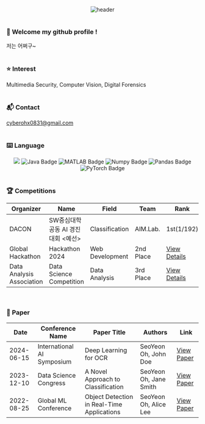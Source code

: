 
<!-- HeadLine -->
<div align="center">
  <img src="https://capsule-render.vercel.app/api?type=soft&color=timeAuto&height=200&section=header&text=Hello&nbsp;I'm&nbsp;SeoYeon&nbsp;Oh&fontSize=80&animation=fadeIn" alt="header" />
</div>
<br/>

###  :wave: Welcome my github profile !
저는 어쩌구~
<br/>
<br/>

### :star: Interest
Multimedia Security, Computer Vision, Digital Forensics
<br/>
<br/>

###  :mailbox_with_mail: Contact
cyberohx0831@gmail.com
<br/>
<br/>

###  :keyboard: Language
<div style="text-align: center;">
  <img src="https://img.shields.io/badge/Python-3776AB?style=for-the-badge&logo=Python&logoColor=white">
  <img src="https://img.shields.io/badge/Java-007396?style=for-the-badge&logo=Java&logoColor=white" alt="Java Badge">
  <img src="https://img.shields.io/badge/MATLAB-DA0530?style=for-the-badge&logo=MATLAB&logoColor=white" alt="MATLAB Badge">
  <img src="https://img.shields.io/badge/Numpy-013243?style=for-the-badge&logo=Numpy&logoColor=white" alt="Numpy Badge">
  <img src="https://img.shields.io/badge/Pandas-150458?style=for-the-badge&logo=Pandas&logoColor=white" alt="Pandas Badge">
  <img src="https://img.shields.io/badge/PyTorch-EE4C2C?style=for-the-badge&logo=PyTorch&logoColor=white" alt="PyTorch Badge">
</div>
<br/>


### :trophy: Competitions
<table>
    <thead>
        <tr>
            <th>Organizer</th>
            <th>Name</th>
            <th>Field</th>
            <th>Team</th>
            <th>Rank</th>
            <th>Link</th>
        </tr>
    </thead>
    <tbody>
        <tr>
            <td>DACON</td>
            <td>SW중심대학 공동 AI 경진대회 <예선></td>
            <td>Classification</td>
            <td>AIM.Lab.</td>  
            <td>1st(1/192)</td>
            <td><a href="[https://example.com](https://dacon.io/competitions/official/235902/leaderboard)" target="_blank">View Details</a></td>
        </tr>
        <tr>
            <td>Global Hackathon</td>
            <td>Hackathon 2024</td>
            <td>Web Development</td>
            <td>2nd Place</td>
            <td><a href="https://example.com" target="_blank">View Details</a></td>
        </tr>
        <tr>
            <td>Data Analysis Association</td>
            <td>Data Science Competition</td>
            <td>Data Analysis</td>
            <td>3rd Place</td>
            <td><a href="https://example.com" target="_blank">View Details</a></td>
        </tr>
    </tbody>
</table>
<br/>

### :bookmark_tabs: Paper
<table>
    <thead>
        <tr>
            <th>Date</th>
            <th>Conference Name</th>
            <th>Paper Title</th>
            <th>Authors</th>
            <th>Link</th>
        </tr>
    </thead>
    <tbody>
        <tr>
            <td>2024-06-15</td>
            <td>International AI Symposium</td>
            <td>Deep Learning for OCR</td>
            <td>SeoYeon Oh, John Doe</td>
            <td><a href="https://example.com" target="_blank">View Paper</a></td>
        </tr>
        <tr>
            <td>2023-12-10</td>
            <td>Data Science Congress</td>
            <td>A Novel Approach to Classification</td>
            <td>SeoYeon Oh, Jane Smith</td>
            <td><a href="https://example.com" target="_blank">View Paper</a></td>
        </tr>
        <tr>
            <td>2022-08-25</td>
            <td>Global ML Conference</td>
            <td>Object Detection in Real-Time Applications</td>
            <td>SeoYeon Oh, Alice Lee</td>
            <td><a href="https://example.com" target="_blank">View Paper</a></td>
        </tr>
    </tbody>
</table>
<br/>
 

 


